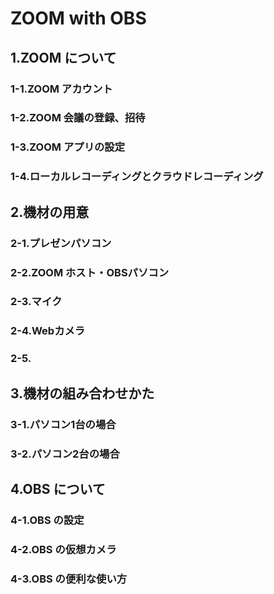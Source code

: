 # ZOOM with OBS
## 1.ZOOM について
### 1-1.ZOOM アカウント
### 1-2.ZOOM 会議の登録、招待
### 1-3.ZOOM アプリの設定
### 1-4.ローカルレコーディングとクラウドレコーディング
## 2.機材の用意
### 2-1.プレゼンパソコン
### 2-2.ZOOM ホスト・OBSパソコン
### 2-3.マイク
### 2-4.Webカメラ
### 2-5.
## 3.機材の組み合わせかた
### 3-1.パソコン1台の場合
### 3-2.パソコン2台の場合
## 4.OBS について
### 4-1.OBS の設定
### 4-2.OBS の仮想カメラ
### 4-3.OBS の便利な使い方 